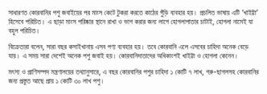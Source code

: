 সাধারণত কোরবানির পশু জবাইয়ের পর মাংস কেটে টুকরা করতে কাঠের গুঁড়ি ব্যবহার হয়। প্রচলিত ভাষায় এটি ‘খাইট্টা’ হিসেবে পরিচিত। এ ছাড়া মাংস পরিষ্কার স্থানে রাখা ও ভাগ করার জন্য লাগে হোগলাপাতার চাটাই, হোগলা নামেই যা বহুল পরিচিত।

বিক্রেতারা বলেন, সারা বছর কসাইখানায় এসব পণ্য ব্যবহার হয়। তবে কোরবানি এলে এসবের চাহিদা অনেক বেড়ে যায়। এ সময় সারা দেশেই অনেক পশু জবাই হয়। কোরবানিদাতাদের অধিকাংশই খাইট্টা ও হোগলা কেনেন।

মৎস্য ও প্রাণিসম্পদ মন্ত্রণালয়ের তথ্যানুসারে, এ বছর কোরবানির পশুর চাহিদা ১ কোটি ৭ লাখ, গরু-ছাগলসহ কোরবানির জন্য প্রস্তুত আছে প্রায় ১ কোটি ৩০ লাখ পশু।
